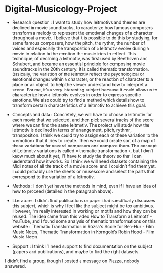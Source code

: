 # Digital-Musicology-Project

-	Research question :
I want to study how leitmotivs and themes are declined in movie soundtracks, to caracterize how famous composers transform a melody to represent the emotional changes of a character throughout a movie. I believe that it is possible to do this by studying, for some famous composers, how the pitch, the rythm, the number of voices and especially the transposition of a leitmotiv evolve during a movie in relation to the emotion the music tries to reflect.  This technique, of declining a leitmotiv, was first used by Beethoven and Schubert, and became an essential principle for composing movie soundtracks in the 20th century. It is called thematic transformation. Basically, the variation of the leitmotiv reflect the psychological or emotional changes within a character, or the reaction of character to a place or an object, to help the viewer understand how to interpret a scene. For me, it’s a very interesting subject because it could allow us to characterize how a leitmotiv evolves in order to express specific emotions. We also could try to find a method which details how to transform certain characteristics of a leitmotiv to achieve this goal. 

-	Concepts and data :
Concretely, we will have to choose a leitmotiv for each movie that we selected, and then pick several tracks of the score where we can find the same leitmotiv. The project will study how the leitmotiv is declined in terms of arrangement, pitch, rythmn, transposition. I think we could try to assign each of these variation to the « emotion» that it tries to create. Then we could create sort of a map of these variations for several composers and compare them. The concept of Leitmotiv variations is called « thematic transformation », but I don’t know much about it  yet, I’ll have to study the theory so that I can understand how it works. So I think we will need datasets containing the Midi notes of all the track of a movie score, and I couldn’t find them yet. I could probably use the sheets on musescore and select the parts that correspond to the variation of a leitmotiv. 

-	Methods :
I don’t yet have the methods in mind, even if I have an idea of how to proceed (detailed in the paragraph above).

-	Literature :
I didn’t find publications or paper that specifically discusses this subject, which is why I feel like the subject might be too ambitious. However, I’m really interested in working on motifs and how they can be reused. The idea came from this video How to Transform a Leitmotif - YouTube, and I found some analysis of thematic transformations on this website : Thematic Transformation in Rózsa's Score for Ben-Hur - Film Music Notes, Thematic Transformation in Korngold’s Robin Hood - Film Music Notes.

-	Support :
I think I’ll need support to find documentation on the subject (papers and publications), and maybe to find the right datasets.

I didn't find a group, though I posted a message on Piazza, nobody answered.

